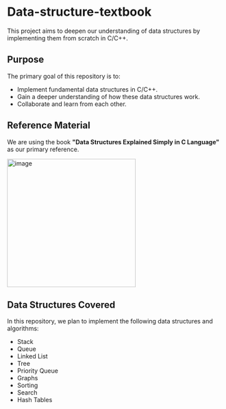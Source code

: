 # Data-structure-textbook

This project aims to deepen our understanding of data structures by implementing them from scratch in C/C++.

## Purpose

The primary goal of this repository is to:
- Implement fundamental data structures in C/C++.
- Gain a deeper understanding of how these data structures work.
- Collaborate and learn from each other.

## Reference Material

We are using the book **"Data Structures Explained Simply in C Language"** as our primary reference.

<img src="https://github.com/user-attachments/assets/75ff44f0-8222-40e2-993d-db497d5b42ae" alt="image" width="300" />

## Data Structures Covered

In this repository, we plan to implement the following data structures and algorithms:
- Stack
- Queue
- Linked List
- Tree
- Priority Queue
- Graphs
- Sorting
- Search
- Hash Tables
